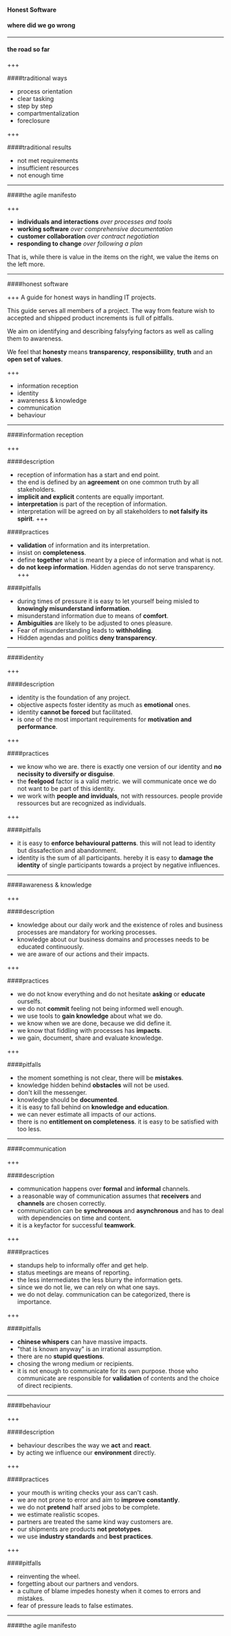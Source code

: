 #### Honest Software
#### where did we go wrong

---

#### the road so far

+++

####traditional ways

* process orientation
* clear tasking
* step by step
* compartmentalization
* foreclosure

+++

####traditional results

* not met requirements
* insufficient resources
* not enough time

---

####the agile manifesto

+++


* __individuals and interactions__ _over processes and tools_
* __working software__ _over comprehensive documentation_
* __customer collaboration__ _over contract negotiation_
* __responding to change__ _over following a plan_

That is, while there is value in the items on the right, we value the items on the left more.

---

####honest software

+++
A guide for honest ways in handling IT projects.

This guide serves all members of a project. The way from feature wish to accepted and shipped product increments is full of pitfalls.
						
We aim on identifying and describing falsyfying factors as well as calling them to awareness.

We feel that __honesty__ means __transparency__, __responsibiility__, __truth__ and an __open set of values__.

+++

* information reception
* identity
* awareness & knowledge
* communication
* behaviour

---

####information reception

+++

####description

* reception of information has a start and end point.
* the end is defined by an __agreement__ on one common truth by all stakeholders.
* __implicit and explicit__ contents are equally important.
* __interpretation__ is part of the reception of information.
* interpretation will be agreed on by all stakeholders to __not falsify its spirit__.
+++

####practices

* __validation__ of information and its interpretation.
* insist on __completeness__.
* define __together__ what is meant by a piece of information and what is not.
* __do not keep information__. Hidden agendas do not serve transparency.
+++

####pitfalls

* during times of pressure it is easy to let yourself being misled to __knowingly misunderstand information__.
* misunderstand information due to means of __comfort__.
* __Ambiguities__ are likely to be adjusted to ones pleasure.
* Fear of misunderstanding leads to __withholding__.
* Hidden agendas and politics __deny transparency__.

---

####identity

+++

####description

* identity is the foundation of any project.
* objective aspects foster identity as much as __emotional__ ones.
* identity __cannot be forced__ but facilitated.
* is one of the most important requirements for __motivation and performance__.

+++

####practices

* we know who we are. there is exactly one version of our identity and __no necissity to diversify or disguise__.
* the __feelgood__ factor is a valid metric. we will communicate once we do not want to be part of this identity.
* we work with __people and inviduals__, not with ressources. people provide ressources but are recognized as individuals.

+++
	
####pitfalls

* it is easy to __enforce behavioural patterns__. this will not lead to identity but dissafection and abandonment.
* identity is the sum of all participants. hereby it is easy to __damage the identity__ of single participants towards a project by negative influences.

---

####awareness & knowledge

+++

####description

* knowledge about our daily work and the existence of roles and business processes are mandatory for working processes.	
* knowledge about our business domains and processes needs to be educated continuously.	
* we are aware of our actions and their impacts.	

+++
						
####practices

* we do not know everything and do not hesitate __asking__ or __educate__ ourselfs.	
* we do not __commit__ feeling not being informed well enough.	
* we use tools to __gain knowledge__ about what we do.	
* we know when we are done, because we did define it.	
* we know that fiddling with processes has __impacts__.	
* we gain, document, share and evaluate knowledge.	

+++
						
####pitfalls

* the moment something is not clear, there will be __mistakes__.	
* knowledge hidden behind __obstacles__ will not be used.	
* don't kill the messenger.	
* knowledge should be __documented__.	
* it is easy to fall behind on __knowledge and education__.	
* we can never estimate all impacts of our actions.	
* there is no __entitlement on completeness__. it is easy to be satisfied with too less.	

---

####communication

+++

####description

* communication happens over __formal__ and __informal__ channels.	
* a reasonable way of communication assumes that __receivers__ and __channels__ are chosen correctly.	
* communication can be __synchronous__ and __asynchronous__ and has to deal with dependencies on time and content.	
* it is a keyfactor for successful __teamwork__.	

+++

####practices

* standups help to informally offer and get help.	
* status meetings are means of reporting.	
* the less intermediates the less blurry the information gets.	
* since we do not lie, we can rely on what one says.	
* we do not delay. communication can be categorized, there is importance.	

+++

####pitfalls

* __chinese whispers__ can have massive impacts.	
* "that is known anyway" is an irrational assumption.	
* there are no __stupid questions__.	
* chosing the wrong medium or recipients.	
* it is not enough to communicate for its own purpose. those who communicate are responsible for __validation__ of contents and the choice of direct recipients.	

---

####behaviour

+++

####description

* behaviour describes the way we __act__ and __react__.	
* by acting we influence our __environment__ directly.	

+++	
	
####practices

* your mouth is writing checks your ass can't cash.	
* we are not prone to error and aim to __improve constantly__.	
* we do not __pretend__ half arsed jobs to be complete.	
* we estimate realistic scopes.	
* partners are treated the same kind way customers are.	
* our shipments are products __not prototypes__.	
* we use __industry standards__ and __best practices__.	

+++
	
####pitfalls

* reinventing the wheel.	
* forgetting about our partners and vendors.	
* a culture of blame impedes honesty when it comes to errors and mistakes.	
* fear of pressure leads to false estimates.	

---

####the agile manifesto

